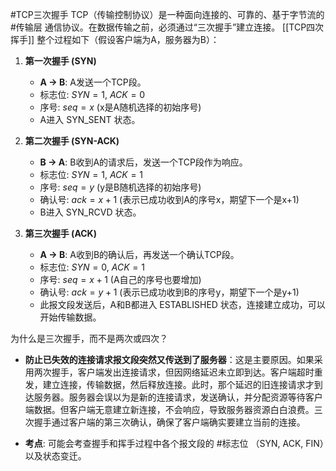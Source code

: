 
#TCP三次握手 TCP（传输控制协议）是一种面向连接的、可靠的、基于字节流的 #传输层 通信协议。在数据传输之前，必须通过“三次握手”建立连接。
[[TCP四次挥手]]
整个过程如下（假设客户端为A，服务器为B）：

1.  **第一次握手 (SYN)**
    *   **A -> B**: A发送一个TCP段。
    *   标志位: $SYN=1$, $ACK=0$
    *   序号: $seq=x$ (x是A随机选择的初始序号)
    *   A进入 SYN_SENT 状态。

2.  **第二次握手 (SYN-ACK)**
    *   **B -> A**: B收到A的请求后，发送一个TCP段作为响应。
    *   标志位: $SYN=1$, $ACK=1$
    *   序号: $seq=y$ (y是B随机选择的初始序号)
    *   确认号: $ack=x+1$ (表示已成功收到A的序号x，期望下一个是x+1)
    *   B进入 SYN_RCVD 状态。

3.  **第三次握手 (ACK)**
    *   **A -> B**: A收到B的确认后，再发送一个确认TCP段。
    *   标志位: $SYN=0$, $ACK=1$
    *   序号: $seq=x+1$ (A自己的序号也要增加)
    *   确认号: $ack=y+1$ (表示已成功收到B的序号y，期望下一个是y+1)
    *   此报文段发送后，A和B都进入 ESTABLISHED 状态，连接建立成功，可以开始传输数据。

为什么是三次握手，而不是两次或四次？
*   **防止已失效的连接请求报文段突然又传送到了服务器**：这是主要原因。如果采用两次握手，客户端发出连接请求，但因网络延迟未立即到达。客户端超时重发，建立连接，传输数据，然后释放连接。此时，那个延迟的旧连接请求才到达服务器。服务器会误以为是新的连接请求，发送确认，并分配资源等待客户端数据。但客户端无意建立新连接，不会响应，导致服务器资源白白浪费。三次握手通过客户端的第三次确认，确保了客户端确实要建立当前的连接。
-    **考点**: 可能会考查握手和挥手过程中各个报文段的 #标志位 （SYN, ACK, FIN）以及状态变迁。